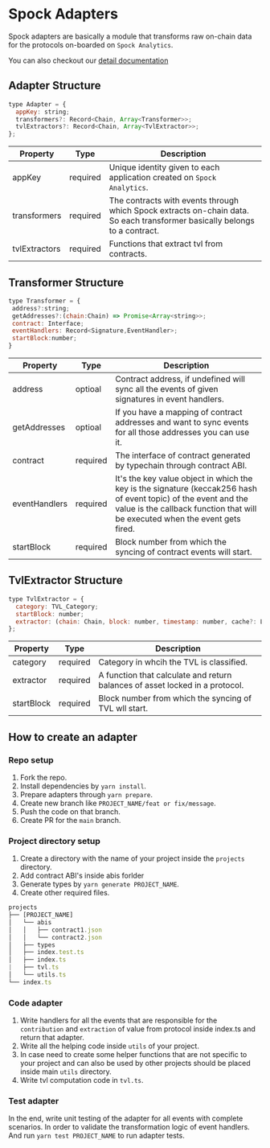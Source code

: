 # Spock Adapters

Spock adapters are basically a module that transforms raw on-chain data for the protocols on-boarded on
`Spock Analytics`.

You can also checkout our [detail documentation](https://spock-analytics.gitbook.io/spock-analytics-docs/adapter/adapter)



## Adapter Structure

```js
type Adapter = {
  appKey: string;
  transformers?: Record<Chain, Array<Transformer>>;
  tvlExtractors?: Record<Chain, Array<TvlExtractor>>;
};
```
| Property                | Type    | Description                                                 |
| ------------------------| --------| ------------------------------------------------------------|
|  appKey                 | required | Unique identity given to each application created on `Spock Analytics`.|
|  transformers           | required | The contracts with events through which Spock extracts on-chain data. So each transformer basically belongs to a contract.|
|  tvlExtractors          | required | Functions that extract tvl from contracts.|


## Transformer Structure

```js
type Transformer = {
 address?:string;
 getAddresses?:(chain:Chain) => Promise<Array<string>>;
 contract: Interface;
 eventHandlers: Record<Signature,EventHandler>;
 startBlock:number;
}
```

| Property                | Type    | Description                                                 |
| ------------------------| --------| ------------------------------------------------------------|
|  address                | optioal | Contract address, if undefined will sync all the events of given signatures in event handlers.|
|  getAddresses           | optioal | If you have a mapping of contract addresses and want to sync events for all those addresses you can use it.|
|  contract               | required | The interface of contract generated by typechain through contract ABI.|
|  eventHandlers          | required | It's the key value object in which the key is the signature (keccak256 hash of event topic) of the event and the value is the callback function that will be executed when the event gets fired. |
|  startBlock      | required | Block number from which the syncing of contract events will start.|


## TvlExtractor Structure

```js
type TvlExtractor = {
  category: TVL_Category;
  startBlock: number;
  extractor: (chain: Chain, block: number, timestamp: number, cache?: LogsCache) => Promise<Record<string, string>>;
};
```
| Property                | Type    | Description                                                 |
| ------------------------| --------| ------------------------------------------------------------|
|  category               | required | Category in whcih the TVL is classified.|
|  extractor              | required | A function that calculate and return balances of asset locked in a protocol.|
|  startBlock             | required | Block number from which the syncing of TVL wll start.|

## How to create an adapter

### Repo setup

1.  Fork the repo.
2.  Install dependencies by `yarn install`.
3.  Prepare adapters through `yarn prepare`.
4.  Create new branch like `PROJECT_NAME/feat or fix/message`.
5.  Push the code on that branch.
6.  Create PR for the `main` branch.

### Project directory setup

1. Create a directory with the name of your project inside the `projects` directory.
2. Add contract ABI's inside abis forlder
3. Generate types by `yarn generate PROJECT_NAME`.
4. Create other required files.

```js
projects
├── [PROJECT_NAME]
│   └── abis
│   │   ├── contract1.json
│   │   └── contract2.json
│   ├── types
│   ├── index.test.ts
│   ├── index.ts
|   ├── tvl.ts
│   └── utils.ts
└── index.ts
```

### Code adapter

1. Write handlers for all the events that are responsible for the `contribution` and `extraction` of value from protocol
   inside index.ts and return that adapter.
2. Write all the helping code inside `utils` of your project.
3. In case need to create some helper functions that are not specific to your project and can also be used by other
   projects should be placed inside main `utils` directory.
4. Write tvl computation code in `tvl.ts`.

### Test adapter

In the end, write unit testing of the adapter for all events with complete scenarios. In order to validate the
transformation logic of event handlers. And run `yarn test PROJECT_NAME` to run adapter tests.
